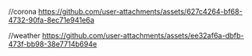 
//corona
https://github.com/user-attachments/assets/627c4264-bf68-4732-90fa-8ec71e941e6a


//weather
https://github.com/user-attachments/assets/ee32af6a-dbfb-473f-bb98-38e7714b694e

